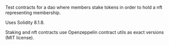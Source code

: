 Test contracts for a dao where members stake tokens in order to hold a nft representing membership.

Uses Solidity 8.1.8.

Staking and nft contracts use Openzeppelin contract utils as exact versions (MIT license).
